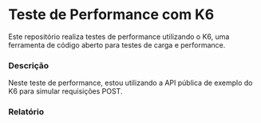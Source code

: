 # Teste de Performance com K6
Este repositório realiza testes de performance utilizando o K6, uma ferramenta de código aberto para testes de carga e performance.

### Descrição
Neste teste de performance, estou utilizando a API pública de exemplo do K6 para simular requisições POST. 

### Relatório
